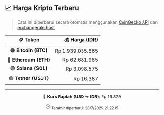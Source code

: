 

<!-- HARGA_KRIPTO -->
## 📈 Harga Kripto Terbaru

> Data ini diperbarui secara otomatis menggunakan [CoinGecko API](https://www.coingecko.com/) dan [exchangerate.host](https://exchangerate.host/)

<div align="center">

| 🪙 Token | 💰 Harga (IDR) |
|:------:|---------------:|
| 🟠 **Bitcoin (BTC)**   | Rp 1.939.035.865 |
| 🔵 **Ethereum (ETH)**  | Rp 62.681.985 |
| 🟣 **Solana (SOL)**    | Rp 3.098.575 |
| 🟢 **Tether (USDT)**   | Rp 16.387 |

---

💱 **Kurs Rupiah (USD → IDR)**: Rp 16.379

🕒 <sub>Terakhir diperbarui: 28/7/2025, 21.22.15</sub>

</div>
<!-- /HARGA_KRIPTO -->